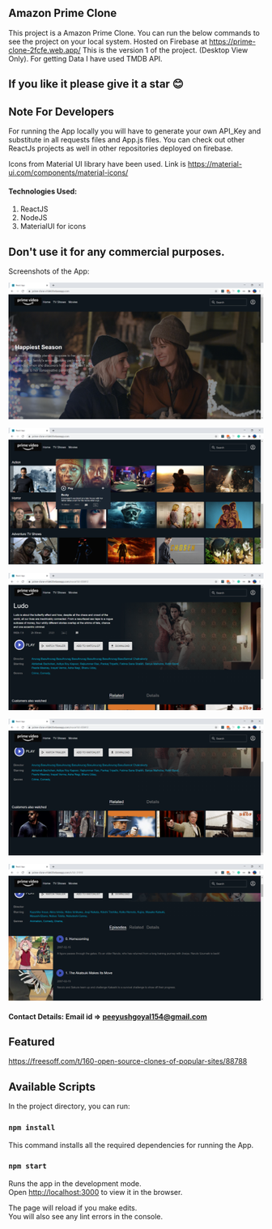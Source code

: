 ## Amazon Prime Clone
This project is a Amazon Prime Clone. You can run the below commands to see the project on your local system. 
Hosted on Firebase at https://prime-clone-2fcfe.web.app/
This is the version 1 of the project. (Desktop View Only).
For getting Data I have used TMDB API. 

## If you like it please give it a star 😊

## Note For Developers
For running the App locally you will have to generate your own API_Key and substitute in all requests files and App.js files.
You can check out other ReactJs projects as well in other repositories deployed on firebase.

Icons from Material UI library have been used. Link is https://material-ui.com/components/material-icons/

#### Technologies Used:
1. ReactJS
2. NodeJS
3. MaterialUI for icons

## Don't use it for any commercial purposes.

Screenshots of the App:

![alt text](https://github.com/gabrielsamutumwa/AmazonPrime-close-using-reactJS/blob/main/screenshots/1.PNG)


![alt text](https://github.com/gabrielsamutumwa/AmazonPrime-close-using-reactJS/blob/main/screenshots/2.PNG)


![alt text](https://github.com/gabrielsamutumwa/AmazonPrime-close-using-reactJS/blob/main/screenshots/3.PNG)


![alt text](https://github.com/gabrielsamutumwa/AmazonPrime-close-using-reactJS/blob/main/screenshots/4.PNG)


![alt text](https://github.com/gabrielsamutumwa/AmazonPrime-close-using-reactJS/blob/main/screenshots/5.PNG)

#### Contact Details: Email id => peeyushgoyal154@gmail.com

## Featured
https://freesoff.com/t/160-open-source-clones-of-popular-sites/88788

## Available Scripts

In the project directory, you can run:

### `npm install`

This command installs all the required dependencies for running the App.

### `npm start`

Runs the app in the development mode.<br />
Open [http://localhost:3000](http://localhost:3000) to view it in the browser.

The page will reload if you make edits.<br />
You will also see any lint errors in the console.

